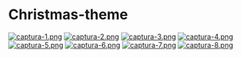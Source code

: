 # Christmas-theme
[![captura-1.png](https://i.postimg.cc/fTSQx1vz/captura-1.png)](https://postimg.cc/4mG0GLMq)
[![captura-2.png](https://i.postimg.cc/RhK5zHh3/captura-2.png)](https://postimg.cc/vxYSrDWM)
[![captura-3.png](https://i.postimg.cc/QdVm9rgm/captura-3.png)](https://postimg.cc/WdLgCCHq)
[![captura-4.png](https://i.postimg.cc/3xPXk0xr/captura-4.png)](https://postimg.cc/yDyg5dR2)
[![captura-5.png](https://i.postimg.cc/TPVDhksQ/captura-5.png)](https://postimg.cc/nsLzP1pQ)
[![captura-6.png](https://i.postimg.cc/BnGZtqG9/captura-6.png)](https://postimg.cc/ykvCbCdv)
[![captura-7.png](https://i.postimg.cc/BbKsQzYn/captura-7.png)](https://postimg.cc/n9pN33fy)
[![captura-8.png](https://i.postimg.cc/xCkqMtxW/captura-8.png)](https://postimg.cc/S2hyp7pr)
